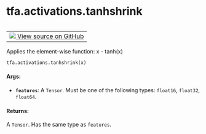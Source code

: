 <div itemscope itemtype="http://developers.google.com/ReferenceObject">
<meta itemprop="name" content="tfa.activations.tanhshrink" />
<meta itemprop="path" content="Stable" />
</div>

# tfa.activations.tanhshrink


<table class="tfo-notebook-buttons tfo-api" align="left">

<td>
  <a target="_blank" href="https://github.com/tensorflow/addons/tree/r0.6/tensorflow_addons/activations/tanhshrink.py#L28-L40">
    <img src="https://www.tensorflow.org/images/GitHub-Mark-32px.png" />
    View source on GitHub
  </a>
</td></table>



Applies the element-wise function: x - tanh(x)

``` python
tfa.activations.tanhshrink(x)
```



<!-- Placeholder for "Used in" -->


#### Args:


* <b>`features`</b>: A `Tensor`. Must be one of the following types:
    `float16`, `float32`, `float64`.

#### Returns:

A `Tensor`. Has the same type as `features`.
